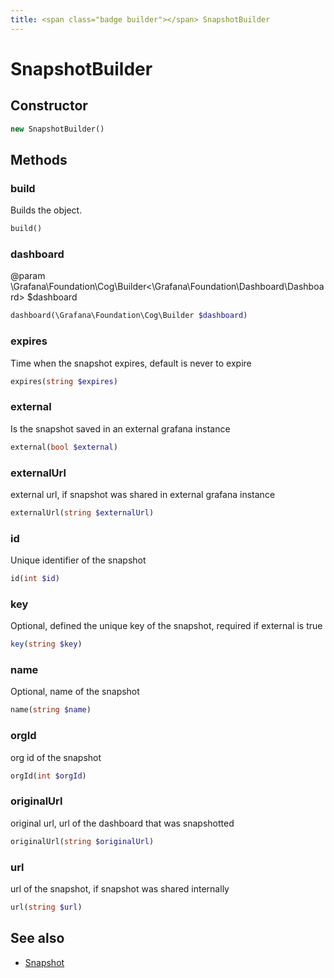 ```yaml
---
title: <span class="badge builder"></span> SnapshotBuilder
---
```

# <span class="badge builder"></span> SnapshotBuilder

## Constructor

```php
new SnapshotBuilder()
```
## Methods

### <span class="badge object-method"></span> build

Builds the object.

```php
build()
```

### <span class="badge object-method"></span> dashboard

@param \Grafana\Foundation\Cog\Builder<\Grafana\Foundation\Dashboard\Dashboard> $dashboard

```php
dashboard(\Grafana\Foundation\Cog\Builder $dashboard)
```

### <span class="badge object-method"></span> expires

Time when the snapshot expires, default is never to expire

```php
expires(string $expires)
```

### <span class="badge object-method"></span> external

Is the snapshot saved in an external grafana instance

```php
external(bool $external)
```

### <span class="badge object-method"></span> externalUrl

external url, if snapshot was shared in external grafana instance

```php
externalUrl(string $externalUrl)
```

### <span class="badge object-method"></span> id

Unique identifier of the snapshot

```php
id(int $id)
```

### <span class="badge object-method"></span> key

Optional, defined the unique key of the snapshot, required if external is true

```php
key(string $key)
```

### <span class="badge object-method"></span> name

Optional, name of the snapshot

```php
name(string $name)
```

### <span class="badge object-method"></span> orgId

org id of the snapshot

```php
orgId(int $orgId)
```

### <span class="badge object-method"></span> originalUrl

original url, url of the dashboard that was snapshotted

```php
originalUrl(string $originalUrl)
```

### <span class="badge object-method"></span> url

url of the snapshot, if snapshot was shared internally

```php
url(string $url)
```

## See also

 * <span class="badge object-type-class"></span> [Snapshot](./object-Snapshot.md)
